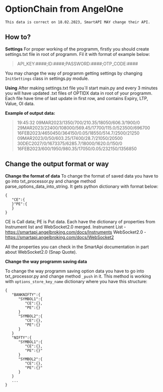 # OptionChain from AngelOne

    This data is correct on 18.02.2023, SmartAPI MAY change their API.


## How to?


**Settings**
For proper working of the programm, firstly you should create settings.txt file in root of programm.
Fil it with format of example below:

> API_KEY:####;ID:####;PASSWORD:####;OTP_CODE:####

You may change the way of programm getting settings by changing `InitSettings` class in settings.py module.

**Using**
After making settings.txt file you`ll start main.py and every 3 minutes you will have updated .txt files of OPTIDX data in root of your programm. Each file have time of last update in first row, and contains Expiry, LTP, Value, OI data.

**Example of output data:**

> 19:45:32 09MAR2023/1350/700/210.35/18050/606.3/1900/0
> 29MAR2023/22400/108000/569.45/17700/115.0/523500/696700
> 16FEB2023/4650450/364150/0.05/18550/514.7/2500/21250
> 09MAR2023/0/50/603.25/17400/28.7/21050/20500
> 30DEC2027/0/1673375/6285.7/18000/1620.0/150/0
> 16FEB2023/600/1950/980.35/17050/0.05/232150/1356850

## Change the output format or way
**Change the format of data**
To change the format of saved data you have to go into txt_processor.py and change method 
parse_options_data_into_string. It gets python dictionary with format below:

    {
       "CE":{
       }"PE":{
       }
    }

CE is Call data; PE is Put data.
Each have the dictionary of properties from Instrument list and WebSocket2.0 merged.
Instrument List - https://smartapi.angelbroking.com/docs/Instruments
WebSocket2.0 -  https://smartapi.angelbroking.com/docs/WebSocket2

All the properties you can check in the SmartApi documentation in part about WebSocket2.0 (Snap Quote).

**Change the way programm saving data**

To change the way programm saving option data you have to go into txt_processor.py and change method `_push` in it. This method is working with `options_store_key_name` dictionary where you have this structure:

    {
       "BANKNIFTY":{
          "SYMBOL1":{
             "CE":{},
             "PE":{}
          }
          "SYMBOL2":{
             "CE":{},
             "PE":{}
          }
       }
       "NIFTY":{
          "SYMBOL1":{
             "CE":{},
             "PE":{}"
          }
          "SYMBOL2":{
             "CE":{},
             "PE":{}"
          }
       }
       ...
    }
